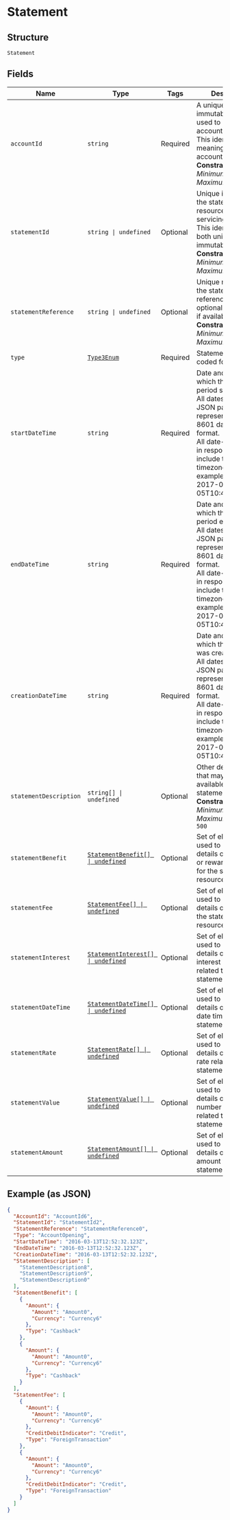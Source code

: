 
# Statement

## Structure

`Statement`

## Fields

| Name | Type | Tags | Description |
|  --- | --- | --- | --- |
| `accountId` | `string` | Required | A unique and immutable identifier used to identify the account resource. This identifier has no meaning to the account owner.<br>**Constraints**: *Minimum Length*: `1`, *Maximum Length*: `40` |
| `statementId` | `string \| undefined` | Optional | Unique identifier for the statement resource within an servicing institution. This identifier is both unique and immutable.<br>**Constraints**: *Minimum Length*: `1`, *Maximum Length*: `40` |
| `statementReference` | `string \| undefined` | Optional | Unique reference for the statement. This reference may be optionally populated if available.<br>**Constraints**: *Minimum Length*: `1`, *Maximum Length*: `35` |
| `type` | [`Type3Enum`](../../doc/models/type-3-enum.md) | Required | Statement type, in a coded form. |
| `startDateTime` | `string` | Required | Date and time at which the statement period starts.<br>All dates in the JSON payloads are represented in ISO 8601 date-time format.<br>All date-time fields in responses must include the timezone. An example is below:<br>2017-04-05T10:43:07+00:00 |
| `endDateTime` | `string` | Required | Date and time at which the statement period ends.<br>All dates in the JSON payloads are represented in ISO 8601 date-time format.<br>All date-time fields in responses must include the timezone. An example is below:<br>2017-04-05T10:43:07+00:00 |
| `creationDateTime` | `string` | Required | Date and time at which the resource was created.<br>All dates in the JSON payloads are represented in ISO 8601 date-time format.<br>All date-time fields in responses must include the timezone. An example is below:<br>2017-04-05T10:43:07+00:00 |
| `statementDescription` | `string[] \| undefined` | Optional | Other descriptions that may be available for the statement resource.<br>**Constraints**: *Minimum Length*: `1`, *Maximum Length*: `500` |
| `statementBenefit` | [`StatementBenefit[] \| undefined`](../../doc/models/statement-benefit.md) | Optional | Set of elements used to provide details of a benefit or reward amount for the statement resource. |
| `statementFee` | [`StatementFee[] \| undefined`](../../doc/models/statement-fee.md) | Optional | Set of elements used to provide details of a fee for the statement resource. |
| `statementInterest` | [`StatementInterest[] \| undefined`](../../doc/models/statement-interest.md) | Optional | Set of elements used to provide details of a generic interest amount related to the statement resource. |
| `statementDateTime` | [`StatementDateTime[] \| undefined`](../../doc/models/statement-date-time.md) | Optional | Set of elements used to provide details of a generic date time for the statement resource. |
| `statementRate` | [`StatementRate[] \| undefined`](../../doc/models/statement-rate.md) | Optional | Set of elements used to provide details of a generic rate related to the statement resource. |
| `statementValue` | [`StatementValue[] \| undefined`](../../doc/models/statement-value.md) | Optional | Set of elements used to provide details of a generic number value related to the statement resource. |
| `statementAmount` | [`StatementAmount[] \| undefined`](../../doc/models/statement-amount.md) | Optional | Set of elements used to provide details of a generic amount for the statement resource. |

## Example (as JSON)

```json
{
  "AccountId": "AccountId6",
  "StatementId": "StatementId2",
  "StatementReference": "StatementReference0",
  "Type": "AccountOpening",
  "StartDateTime": "2016-03-13T12:52:32.123Z",
  "EndDateTime": "2016-03-13T12:52:32.123Z",
  "CreationDateTime": "2016-03-13T12:52:32.123Z",
  "StatementDescription": [
    "StatementDescription8",
    "StatementDescription9",
    "StatementDescription0"
  ],
  "StatementBenefit": [
    {
      "Amount": {
        "Amount": "Amount0",
        "Currency": "Currency6"
      },
      "Type": "Cashback"
    },
    {
      "Amount": {
        "Amount": "Amount0",
        "Currency": "Currency6"
      },
      "Type": "Cashback"
    }
  ],
  "StatementFee": [
    {
      "Amount": {
        "Amount": "Amount0",
        "Currency": "Currency6"
      },
      "CreditDebitIndicator": "Credit",
      "Type": "ForeignTransaction"
    },
    {
      "Amount": {
        "Amount": "Amount0",
        "Currency": "Currency6"
      },
      "CreditDebitIndicator": "Credit",
      "Type": "ForeignTransaction"
    }
  ]
}
```


